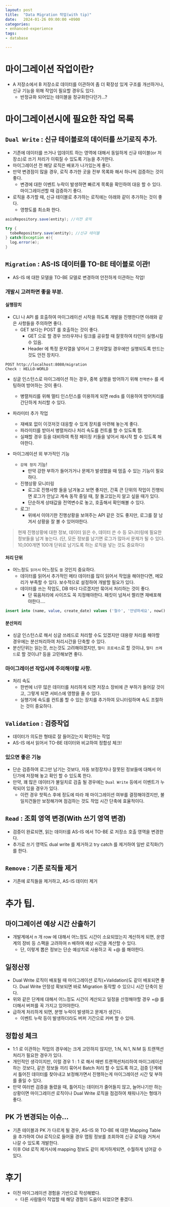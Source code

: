 ```yaml
---
layout: post
title:  "Data Migration 작업(with tip)"
date:   2024-01-26 09:00:00 +0900
categories:
- enhanced-experience
tags:
- database

---
```


# 마이그레이션 작업이란?
- A 저장소에서 B 저장소로 데이터를 이관하여 좀 더 확장성 있게 구조를 개선하거나, 신규 기능을 위해 작업이 필요할 경우도 있다.
  - 반정규화 되어있는 테이블을 정규화한다던가...?

# 마이그레이션시에 필요한 작업 목록
## `Dual Write` : 신규 테이블로의 데이터를 쓰기로직 추가.
- 기존에 데이터를 쓰거나 업데이트 하는 영역에 대해서 동일하게 신규 테이블(or 저장소)로 쓰기 처리가 이뤄질 수 있도록 기능을 추가한다.
- 마이그레이션 전 해당 로직은 배포가 나가있는게 좋다.
- 만약 변경점이 많을 경우, 로직 추가한 곳을 전부 목록화 해서 하나씩 검증하는 것이 좋다.
  - 변경에 대한 이벤트 누락이 발생하면 빠르게 목록을 확인하여 대응 할 수 있다. 마이그레이션할 때 검증하기 좋다.
- 로직을 추가할 때, 신규 테이블로 추가하는 로직에는 아래와 같이 추가하는 것이 좋다.
  - 영향도를 최소화 한다.

```java
asisRepository.save(entity); //이전 로직

try {
  tobeRepository.save(entity); //신규 테이블
} catch(Exception e){
  log.error(e);
}
```

## `Migration` : AS-IS 데이터를 TO-BE 테이블로 이관!
- AS-IS 에 대한 모델을 TO-BE 모델로 변경하여 안전하게 이관하는 작업!

### 개발시 고려하면 좋을 부분.
#### 실행장치
- CLI 나 API 를 호출하여 마이그레이션 시작을 하도록 개발을 진행한다면 아래와 같은 사항들을 주의하면 좋다.
  - GET 보다는 POST 를 호출하는 것이 좋다.
    - GET 으로 할 경우 브라우저나 링크를 공유할 때 잘못하여 타인이 실행시킬 수 있음.
    - Header 에 특정 문자열을 넣어서 그 문자열일 경우에만 실행되도록 만드는 것도 안전 장치다.

```http
POST http://localhost:8080/migration
Check : HELLO-WORLD
```

- 싱글 인스턴스로 마이그레이션 하는 경우, 중복 실행을 방어하기 위해 `전역변수` 를 세팅하여 방어하는 것이 좋다.
  - 병렬처리를 위해 멀티 인스턴스를 이용하게 되면 redis 를 이용하여 방어처리를 간단하게 처리할 수 있다.

- 파라미터 추가 작업
  - 재배포 없이 이것저것 대응할 수 있게 장치를 마련해 놓는게 좋다.
  - 파라미터를 받아서 병렬처리나 처리 속도를 컨트롤 할 수 있도록 함.
  - 실패할 경우 등을 대비하여 특정 페이징 키들을 넣어서 재시작 할 수 있도록 해야한다.

- 마이그레이션 외 부가적인 기능
  - `강제 정지` 기능!
    - 만약 강한 부하가 들어가거나 문제가 발생했을 때 멈출 수 있는 기능이 필요하다.
  - 진행상황 모니터링
    - 로그로 진행사항 들을 남겨놓고 보면 좋지만, 간혹 큰 단위의 작업이 진행되면 로그가 안남고 계속 동작 중일 때, 잘 돌고있는지 알고 싶을 때가 있다.
    - 단순하게 상태값을 전역변수로 놓고, 호출해서 확인해볼 수 있다.
  - 로그!
    - 위에서 이야기한 진행상황을 보여주는 API 같은 것도 좋지만, 로그를 잘 남겨서 상황을 잘 볼 수 있어야한다.

> 현재 진행상황에 대한 정보, 데이터 읽은 수, 데이터 쓴 수 등 모니터링에 필요한 정보들을 남겨 놓는다. (단, 모든 정보를 남기면 로그가 많아서 문제가 될 수 있다. 10,000개면 100개 단위로 남기도록 하는 로직을 넣는 것도 중요하다)

#### 처리 단위
- 어느정도 `읽어서` 어느정도 `쓸` 것인지 중요하다.
  - 데이터를 읽어서 추가적인 메타 데이터를 많이 읽어서 작업을 해야한다면, 메모리가 부족할 수 있다. 보수적으로 설정하여 개발할 필요가 있다.
  - 데이터를 쓰는 작업도, DB 마다 다르겠지만 묶어서 처리하는 것이 좋다.
    - 단 묶음처리에 사이즈도 꼭 지정해야한다. 패킷이 넘쳐서 짤리면 재배포해야한다....

```sql
insert into (name, value, create_date) values ('철수', '안녕하세요', now()), ('영희', '반갑습니다', now());
```

#### 분산처리
- 싱글 인스턴스로 해서 싱글 쓰레드로 처리할 수도 있겠지만 대용량 처리를 해야할 경우에는 분산처리하여 처리시간을 단축할 수 있다.
- 분산단위는 읽는것, 쓰는것도 고려해야겠지만, `멀티 프로세스`로 할 것이냐, `멀티 쓰레드`로 할 것이냐? 등을 고민해보면 좋다.

### 마이그레이션 작업시에 주의해야할 사항.
- 처리 속도
  - 한번에 너무 많은 데이터를 처리하게 되면 저장소 장비에 큰 부하가 들어갈 것이고, 그렇게 되면 서비스에 영향을 줄 수 있다.
  - 실행기에 속도를 컨트롤 할 수 있는 장치를 추가하여 모니터링하며 속도 조절하는 것이 중요하다.

## `Validation` : 검증작업
- 데이터가 의도한 형태로 잘 들어갔는지 확인하는 작업
- AS-IS 에서 읽어서 TO-BE 데이터와 비교하여 정합성 체크!

### 있으면 좋은 기능
- 단순 검증하여 로그만 남기는 것보다, 자동 보정장치나 잘못된 정보들에 대해서 어딘가에 저장해 놓고 확인 할 수 있도록 한다.
- 만약, 꽤 많은 데이터가 불일치로 검출 될 경우에는 `Dual Write` 등에서 이벤트가 누락되어 있을 경우가 있다.
  - 이런 경우 핫픽스 후에 정도에 따라 재 마이그레이션 여부를 결정해야겠지만, 불일치건들만 보정해가며 점검하는 것도 작업 시간 단축에 효율적이다.

## `Read` : 조회 영역 변경(With 쓰기 영역 변경)
- 검증이 완료되면, 읽는 데이터를 AS-IS 에서 TO-BE 로 저장소 호출 영역을 변경한다.
- 추가로 쓰기 영역도 dual write 를 제거하고 try catch 를 제거하여 일반 로직화(?)를 한다.

## `Remove` : 기존 로직들 제거
- 기존에 로직들을 제거하고, AS-IS 데이터 제거

# 추가 팁.
## 마이그레이션 예상 시간 산출하기
- 개발계에서 n 개 row 에 대해서 어느정도 시간이 소요되었는지 계산하게 되면, 운영계의 장비 등 스팩을 고려하여 n 배하여 예상 시간을 계산할 수 있다.
  - 단, 이렇게 뽑은 정보는 단순 예상치로 사용하고 꼭 +@ 를 해야한다.

## 일정산정
- Dual Write 로직이 배포될 때 마이그레이션 로직(+Validation)도 같이 배포되면 좋다. Dual Write 안정성 확보되면 바로 Migration 동작할 수 있으니 시간 단축이 된다.
- 위와 같은 단계에 대해서 어느정도 시간이 계산되고 일정을 산정해야할 경우 +@ 를 더해서 버퍼를 꼭 가지고 있어야한다.
- 급하게 처리하게 되면, 분명 누락이 발생하고 문제가 생긴다.
  - 이벤트 누락 등이 발생하더라도 버퍼 기간으로 커버 할 수 있따.

## 정합성 체크
- 1:1 로 이관하는 작업의 경우에는 크게 고민하지 않지만, 1:N, N:1, N:M 등 트랜잭션 처리가 필요한 경우가 있다.
- 개인적인 생각이지만, 이럴 경우 1 : 1 로 해서 매번 트랜잭션처리하여 마이그레이션 하는 것보다, 같은 정보들 끼리 묶어서 Batch 처리 할 수 있도록 하고, 검증 단계에서 틀어진 데이터를 찾아내고 보정해가면서 진행하는게 마이그레이션 시간 및 부하를 줄일 수 있다.
- 만약 여러번 검증을 돌렸을 때, 틀어지는 데이터가 줄어들지 않고, 늘어나기만 하는 상황이면 마이그레이션 로직이나 Dual Write 로직을 점검하여 채워나가는 형태가 좋다.

## PK 가 변경되는 이슈...
- 기존 테이블과 PK 가 다르게 될 경우, AS-IS 와 TO-BE 에 대한 Mapping Table 을 추가하여 Old 로직으로 들어올 경우 맵핑 정보를 조회하여 신규 로직을 거쳐서 나갈 수 있도록 개발한다.
- 이후 Old 로직 제거시에 mapping 정보도 같이 제거하게되면, 수월하게 넘어갈 수 있다.

# 후기
- 이전 마이그레이션 경험을 기반으로 작성해봤다.
  - 다른 사람들이 작업할 때 해당 경험이 도움이 되었으면 좋겠다.